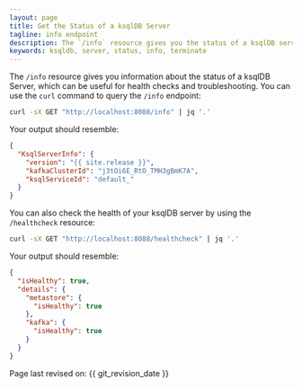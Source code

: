 ```yaml
---
layout: page
title: Get the Status of a ksqlDB Server
tagline: info endpoint
description: The `/info` resource gives you the status of a ksqlDB server
keywords: ksqldb, server, status, info, terminate
---
```


The `/info` resource gives you information about the status of a ksqlDB
Server, which can be useful for health checks and troubleshooting. You
can use the `curl` command to query the `/info` endpoint:

```bash
curl -sX GET "http://localhost:8088/info" | jq '.'
```

Your output should resemble:

```json
{
  "KsqlServerInfo": {
    "version": "{{ site.release }}",
    "kafkaClusterId": "j3tOi6E_RtO_TMH3gBmK7A",
    "ksqlServiceId": "default_"
  }
}
```

You can also check the health of your ksqlDB server by using the
``/healthcheck`` resource:

```bash
curl -sX GET "http://localhost:8088/healthcheck" | jq '.'
```

Your output should resemble:

```json
{
  "isHealthy": true,
  "details": {
    "metastore": {
      "isHealthy": true
    },
    "kafka": {
      "isHealthy": true
    }
  }
}
```

Page last revised on: {{ git_revision_date }}
